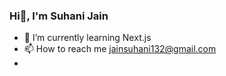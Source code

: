 ### Hi👋, I'm Suhani Jain
- 🌱 I’m currently learning Next.js
- 📫 How to reach me jainsuhani132@gmail.com
- 
